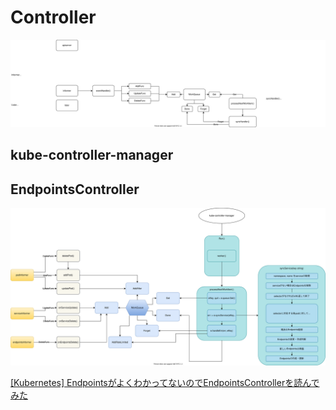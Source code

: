 # Controller

![](controller.drawio.svg)

## kube-controller-manager

## EndpointsController

![](endpoints-controller.drawio.svg)

[[Kubernetes] EndpointsがよくわかってないのでEndpointsControllerを読んでみた](https://qiita.com/gymnstcs/items/13698c24af0a60f71bcd)
